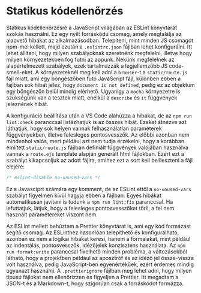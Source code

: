 # Statikus kódellenőrzés

Statikus kódellenőrzésre a JavaScript világában az ESLint könyvtárat szokás használni. Ez egy nyílt forráskódú csomag, amely megtalálja az alapvető hibákat az alkalmazásodban. Telepíteni, mint minden JS csomagot npm-mel kellett, majd ezután a `.eslintrc.json` fájlban lehet konfigurálni. Itt lehet állítani, hogy milyen szabályoknak szeretnénk megfelelni, illetve hogy milyen környezetekben fog futni az appunk. Nekünk megfelelnek az alapértelmezett szabályok, ezek tartalmazzák a legjellemzőbb JS code-smell-eket. A környezeteknél meg kell adni a `browser`-t a `static/route.js` fájl miatt, ami egy böngészőben futó JavaScript fájl, különben ebben a fájlban sok hibát jelez, hogy `document is not defined`, pedig ez az objektum egy böngészőn belül mindig elérhető. Ugyanígy a `mocha` környezetre is szükségünk van a tesztek miatt, enélkül a `describe` és `it` függvények jeleznének hibát.

A konfiguráció beállítása után a VS Code aláhúzza a hibákat, de az `npm run lint:check` paranccsal listázhatjuk is az összes hibát. Ezeket átnézve azt láthatjuk, hogy sok helyen vannak felhasználatlan paraméterek függvényekben, illetve felesleges pontosvesszők. Az előbbi azonban nem mindenhol valós, mert például azt nem tudja érzékelni, hogy a korábban említett `static/route.js` fájlban definiált függvények valójában használva vannak a `route.ejs` template alapján generált html fájlokban. Ezért ezt a szabályt kikapcsoljuk az adott fájlra, amihez ezt a sort kell beilleszteni a fájl elejére:
```javascript
/* eslint-disable no-unused-vars */
```
Ez a Javasciprt számára egy komment, de az ESLint ettől a `no-unused-vars` szabályt figyelmen kívül hagyja ebben a fájlban. Egyes hibákat automatikusan javítani is tudunk a `npm run lint:fix` paranccsal. Ha lefuttatjuk, látjuk, hogy a felesleges pontosvesszőket törli, a fel nem használt paramétereket viszont nem.

Az ESLint mellett behúztam a Prettier könyvtárat is, ami egy kód formázást segítő csomag. Az ESLinthez hasonlóan telepíthető és konfigurálható, azonban ez nem a logikai hibákat keresi, hanem a formaiakat, mint például az indentálás, pontosvesszők, idézőjelek konzisztens használata. Az `npm run format:write` paranccsal fixelhető minden probléma, a változásokból látható, hogy a projektben például az aposztróf és az idéző jel össze-vissza volt használva, pedig JavaScript-ben egyenértékűek, ezért érdemes mindig ugyanazt használni. A `.prettierignore` fájlban meg lehet adni, hogy milyen típusú fájlokat nem ellenőrizzen és figyeljen a Prettier. Itt megadtam a JSON-t és a Markdown-t, hogy szigorúan csak a forráskódot formázza.